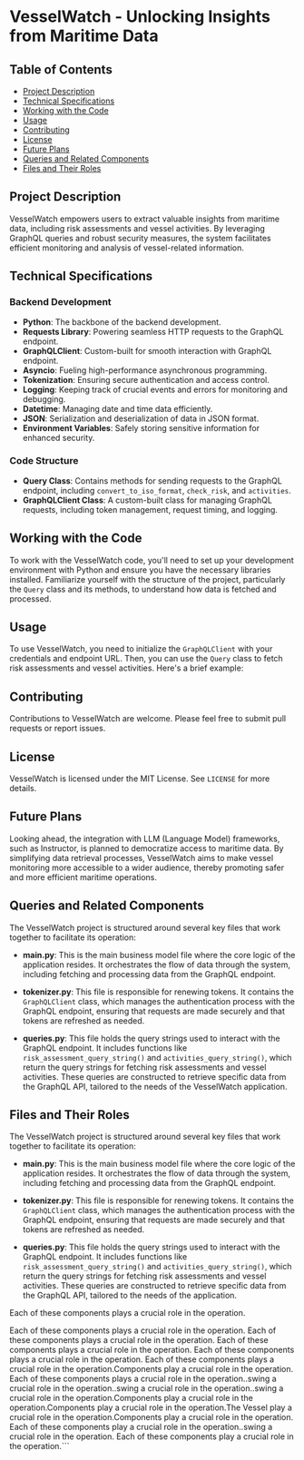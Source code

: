 # VesselWatch - Unlocking Insights from Maritime Data

## Table of Contents
- [Project Description](#project-description)
- [Technical Specifications](#technical-specifications)
- [Working with the Code](#working-with-the-code)
- [Usage](#usage)
- [Contributing](#contributing)
- [License](#license)
- [Future Plans](#future-plans)
- [Queries and Related Components](#queries-and-related-components)
- [Files and Their Roles](#files-and-their-roles)

## Project Description

VesselWatch empowers users to extract valuable insights from maritime data, including risk assessments and vessel activities. By leveraging GraphQL queries and robust security measures, the system facilitates efficient monitoring and analysis of vessel-related information.

## Technical Specifications

### Backend Development
- **Python**: The backbone of the backend development.
- **Requests Library**: Powering seamless HTTP requests to the GraphQL endpoint.
- **GraphQLClient**: Custom-built for smooth interaction with GraphQL endpoint.
- **Asyncio**: Fueling high-performance asynchronous programming.
- **Tokenization**: Ensuring secure authentication and access control.
- **Logging**: Keeping track of crucial events and errors for monitoring and debugging.
- **Datetime**: Managing date and time data efficiently.
- **JSON**: Serialization and deserialization of data in JSON format.
- **Environment Variables**: Safely storing sensitive information for enhanced security.

### Code Structure
- **Query Class**: Contains methods for sending requests to the GraphQL endpoint, including `convert_to_iso_format`, `check_risk`, and `activities`.
- **GraphQLClient Class**: A custom-built class for managing GraphQL requests, including token management, request timing, and logging.

## Working with the Code

To work with the VesselWatch code, you'll need to set up your development environment with Python and ensure you have the necessary libraries installed. Familiarize yourself with the structure of the project, particularly the `Query` class and its methods, to understand how data is fetched and processed.

## Usage

To use VesselWatch, you need to initialize the `GraphQLClient` with your credentials and endpoint URL. Then, you can use the `Query` class to fetch risk assessments and vessel activities. Here's a brief example:


## Contributing

Contributions to VesselWatch are welcome. Please feel free to submit pull requests or report issues.

## License

VesselWatch is licensed under the MIT License. See `LICENSE` for more details.

## Future Plans

Looking ahead, the integration with LLM (Language Model) frameworks, such as Instructor, is planned to democratize access to maritime data. By simplifying data retrieval processes, VesselWatch aims to make vessel monitoring more accessible to a wider audience, thereby promoting safer and more efficient maritime operations.

## Queries and Related Components

The VesselWatch project is structured around several key files that work together to facilitate its operation:

- **main.py**: This is the main business model file where the core logic of the application resides. It orchestrates the flow of data through the system, including fetching and processing data from the GraphQL endpoint.

- **tokenizer.py**: This file is responsible for renewing tokens. It contains the `GraphQLClient` class, which manages the authentication process with the GraphQL endpoint, ensuring that requests are made securely and that tokens are refreshed as needed.

- **queries.py**: This file holds the query strings used to interact with the GraphQL endpoint. It includes functions like `risk_assessment_query_string()` and `activities_query_string()`, which return the query strings for fetching risk assessments and vessel activities. These queries are constructed to retrieve specific data from the GraphQL API, tailored to the needs of the VesselWatch application.

## Files and Their Roles

The VesselWatch project is structured around several key files that work together to facilitate its operation:

- **main.py**: This is the main business model file where the core logic of the application resides. It orchestrates the flow of data through the system, including fetching and processing data from the GraphQL endpoint.

- **tokenizer.py**: This file is responsible for renewing tokens. It contains the `GraphQLClient` class, which manages the authentication process with the GraphQL endpoint, ensuring that requests are made securely and that tokens are refreshed as needed.

- **queries.py**: This file holds the query strings used to interact with the GraphQL endpoint. It includes functions like `risk_assessment_query_string()` and `activities_query_string()`, which return the query strings for fetching risk assessments and vessel activities. These queries are constructed to retrieve specific data from the GraphQL API, tailored to the needs of the application.

 Each of these components plays a crucial role in the operation.

 Each of these components plays a crucial role in the operation. Each of these components plays a crucial role in the operation. Each of these components plays a crucial role in the operation. Each of these components plays a crucial role in the operation. Each of these components plays a crucial role in the operation.Components play a crucial role in the operation. Each of these components plays a crucial role in the operation..swing a crucial role in the operation..swing a crucial role in the operation..swing a crucial role in the operation.Components play a crucial role in the operation.Components play a crucial role in the operation.The Vessel play a crucial role in the operation.Components play a crucial role in the operation. Each of these components play a crucial role in the operation..swing a crucial role in the operation. Each of these components play a crucial role in the operation.```


